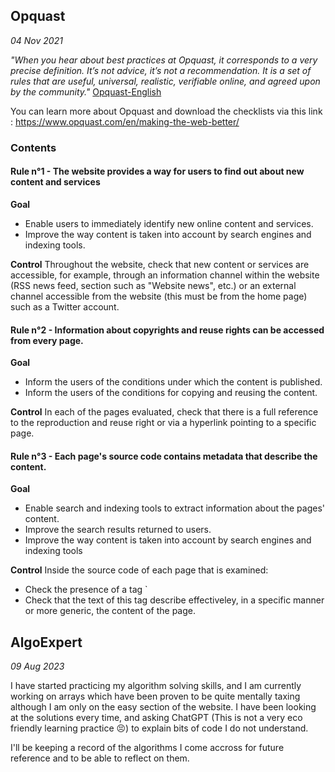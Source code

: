 ## Opquast 

_04 Nov 2021_

_"When you hear about best practices at Opquast, it corresponds to a very precise definition. It’s not advice, it’s not a recommendation. It is a set of rules that are useful, universal, realistic, verifiable online, and agreed upon by the community."_ [Opquast-English](https://www.opquast.com/en/opquast-who-are-they-and-what-is-this-best-practices-checklist-all-about/)

You can learn more about Opquast and download the checklists via this link : https://www.opquast.com/en/making-the-web-better/

### Contents 

#### Rule n°1 - The website provides a way for users to find out about new content and services 

**Goal**
- Enable users to immediately identify new online content and services. 
- Improve the way content is taken into account by search engines and indexing tools. 

**Control**
Throughout the website, check that new content or services are accessible, for example, through an information channel within the website (RSS news feed, section such as "Website news", etc.) or an external channel accessible from the website (this must be from the home page) such as a Twitter account. 

#### Rule n°2 - Information about copyrights and reuse rights can be accessed from every page. 

**Goal**
- Inform the users of the conditions under which the content is published. 
- Inform the users of the conditions for copying and reusing the content. 

**Control**
In each of the pages evaluated, check that there is a full reference to the reproduction and reuse right or via a hyperlink pointing to a specific page. 

#### Rule n°3 - Each page's source code contains metadata that describe the content. 

**Goal**
- Enable search and indexing tools to extract information about the pages' content. 
- Improve the search results returned to users. 
- Improve the way content is taken into account by search engines and indexing tools

**Control**
Inside the source code of each page that is examined: 
- Check the presence of a tag `<meta name="description" content="" />
- Check that the text of this tag describe effectiveley, in a specific manner or more generic, the content of the page.

## AlgoExpert

_09 Aug 2023_

I have started practicing my algorithm solving skills, and I am currently working on arrays which have been proven to be quite mentally taxing although I am only on the easy section of the website. I have been looking at the solutions every time, and asking ChatGPT (This is not a very eco friendly learning practice 😣) to explain bits of code I do not understand. 

I'll be keeping a record of the algorithms I come accross for future reference and to be able to reflect on them. 